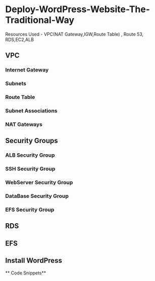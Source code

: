 # Deploy-WordPress-Website-The-Traditional-Way
Resources Used - VPC(NAT Gateway,IGW,Route Table) , Route 53, RDS,EC2,ALB
## VPC
### Internet Gateway
### Subnets
### Route Table
### Subnet Associations 
### NAT Gateways

## Security Groups
### ALB Security Group
### SSH Security Group
### WebServer Security Group
### DataBase Security Group
### EFS Security Group

## RDS

## EFS

## Install WordPress

** Code Snippets**
```

```
